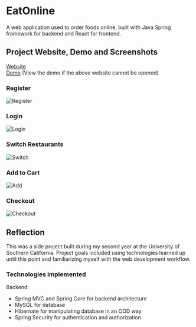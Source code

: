 # EatOnline

A web application used to order foods online, built with Java Spring framework for backend and React for frontend.

## Project Website, Demo and Screenshots
[Website](http://google.com)   
[Demo](https://storage.googleapis.com/chenbo-around-123456/demo.gif) (View the demo if the above website cannot be opened)  
### Register
![Register](https://user-images.githubusercontent.com/74288362/177913199-51e61ab9-3f18-4cf6-9671-41560374ccc1.png)
### Login
![Login](https://user-images.githubusercontent.com/74288362/177913195-18b7efa5-b0ee-48d3-9908-7b13193c0f27.png)
### Switch Restaurants
![Switch](https://user-images.githubusercontent.com/74288362/177913198-86d10fb8-1ce8-4aaa-a0af-3bc7df50e9d6.png)
### Add to Cart
![Add](https://user-images.githubusercontent.com/74288362/177913196-ca235fe2-edc2-4fa9-a103-fe52a0951864.png)
### Checkout
![Checkout](https://user-images.githubusercontent.com/74288362/177913197-73139f1b-ae5e-40a8-9aeb-45a4d44e824e.png)  

## Reflection 

This was a side project built during my second year at the University of Southern California. Project goals included using technologies learned up until this point and familiarizing myself with the web development workflow.  
   
### Technologies implemented
Backend:
* Spring MVC and Spring Core for backend architecture  
* MySQL for database  
* Hibernate for manipulating database in an OOD way  
* Spring Security for authentication and authorization
